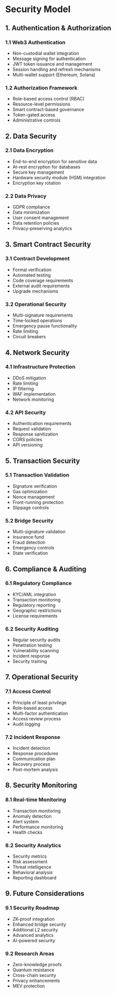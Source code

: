 # Security Model

## 1. Authentication & Authorization

### 1.1 Web3 Authentication
- Non-custodial wallet integration
- Message signing for authentication
- JWT token issuance and management
- Session handling and refresh mechanisms
- Multi-wallet support (Ethereum, Solana)

### 1.2 Authorization Framework
- Role-based access control (RBAC)
- Resource-level permissions
- Smart contract-based governance
- Token-gated access
- Administrative controls

## 2. Data Security

### 2.1 Data Encryption
- End-to-end encryption for sensitive data
- At-rest encryption for databases
- Secure key management
- Hardware security module (HSM) integration
- Encryption key rotation

### 2.2 Data Privacy
- GDPR compliance
- Data minimization
- User consent management
- Data retention policies
- Privacy-preserving analytics

## 3. Smart Contract Security

### 3.1 Contract Development
- Formal verification
- Automated testing
- Code coverage requirements
- External audit requirements
- Upgrade mechanisms

### 3.2 Operational Security
- Multi-signature requirements
- Time-locked operations
- Emergency pause functionality
- Rate limiting
- Circuit breakers

## 4. Network Security

### 4.1 Infrastructure Protection
- DDoS mitigation
- Rate limiting
- IP filtering
- WAF implementation
- Network monitoring

### 4.2 API Security
- Authentication requirements
- Request validation
- Response sanitization
- CORS policies
- API versioning

## 5. Transaction Security

### 5.1 Transaction Validation
- Signature verification
- Gas optimization
- Nonce management
- Front-running protection
- Slippage controls

### 5.2 Bridge Security
- Multi-signature validation
- Insurance fund
- Fraud detection
- Emergency controls
- State verification

## 6. Compliance & Auditing

### 6.1 Regulatory Compliance
- KYC/AML integration
- Transaction monitoring
- Regulatory reporting
- Geographic restrictions
- License requirements

### 6.2 Security Auditing
- Regular security audits
- Penetration testing
- Vulnerability scanning
- Incident response
- Security training

## 7. Operational Security

### 7.1 Access Control
- Principle of least privilege
- Role-based access
- Multi-factor authentication
- Access review process
- Audit logging

### 7.2 Incident Response
- Incident detection
- Response procedures
- Communication plan
- Recovery process
- Post-mortem analysis

## 8. Security Monitoring

### 8.1 Real-time Monitoring
- Transaction monitoring
- Anomaly detection
- Alert system
- Performance monitoring
- Health checks

### 8.2 Security Analytics
- Security metrics
- Risk assessment
- Threat intelligence
- Behavioral analysis
- Reporting dashboard

## 9. Future Considerations

### 9.1 Security Roadmap
- ZK-proof integration
- Enhanced bridge security
- Additional L2 security
- Advanced analytics
- AI-powered security

### 9.2 Research Areas
- Zero-knowledge proofs
- Quantum resistance
- Cross-chain security
- Privacy enhancements
- MEV protection
